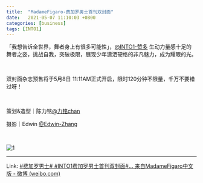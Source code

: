 ```yaml
---
title:  "MadameFigaro-费加罗男士首刊双封面"
date:   2021-05-07 11:10:03 +0800
categories: [business]
tags: [INTO1]
---
```



「我想告诉全世界，舞者身上有很多可能性」，[@INTO1-赞多](https://weibo.com/n/INTO1-赞多?from=feed&loc=at) 生动力量感十足的舞者之姿，挑战自我，突破极限，展现少年潇洒硬格的非凡魅力，成为耀眼的光。

<br/>

双封面杂志预售将于5月8日 11:11AM正式开启，限时120分钟不限量，千万不要错过呀！

<br/>

策划&造型｜陈力铭[@力铭chan](https://weibo.com/n/力铭chan?from=feed&loc=at)

摄影｜Edwin [@Edwin-Zhang](https://weibo.com/n/Edwin-Zhang?from=feed&loc=at)

<br/>

![1](https://wx4.sinaimg.cn//large//006gWHNZgy1gq97uzrp05j30u0129kjn.jpg)

****

Link: [#费加罗男士# #INTO1费加罗男士首刊双封面#... 来自MadameFigaro中文版 - 微博 (weibo.com)](https://www.weibo.com/5747209783/Kel3MFvoP)